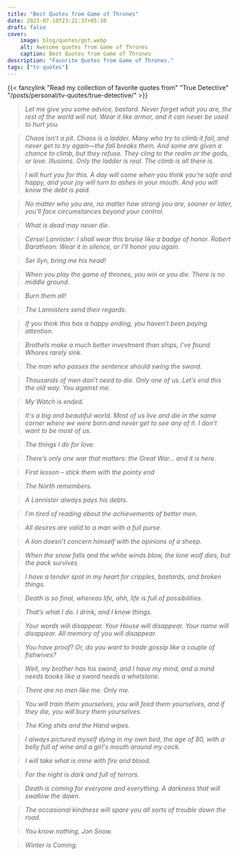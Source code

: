 ```yaml
---
title: "Best Quotes from Game of Thrones"
date: 2023-07-10T23:21:37+05:30
draft: false
cover: 
    image: blog/quotes/got.webp
    alt: Awesome quotes from Game of Thrones
    caption: Best Quotes from Game of Thrones
description: "Favorite Quotes from Game of Thrones."
tags: ["tv quotes"] 
---
```


{{< fancylink "Read my collection of favorite quotes from" "True Detective" "/posts/personal/tv-quotes/true-detective/" >}}

>*Let me give you some advice, bastard. Never forget what you are, the rest of the world will not. Wear it like armor, and it can never be used to hurt you.*

>*Chaos isn’t a pit. Chaos is a ladder. Many who try to climb it fail, and never get to try again—the fall breaks them. And some are given a chance to climb, but they refuse. They cling to the realm or the gods, or love. Illusions. Only the ladder is real. The climb is all there is.*

>*l will hurt you for this. A day will come when you think you’re safe and happy, and your joy will turn to ashes in your mouth. And you will know the debt is paid.*

>*No matter who you are, no matter how strong you are, sooner or later, you’ll face circumstances beyond your control.*

>*What is dead may never die.*

>*Cersei Lannister: I shall wear this bruise like a badge of honor. Robert Baratheon: Wear it in silence, or I'll honor you again.*

>*Ser Ilyn, bring me his head!*

>*When you play the game of thrones, you win or you die. There is no middle ground.*

>*Burn them all!*

>*The Lannisters send their regards.*

>*If you think this has a happy ending, you haven’t been paying attention.*

>*Brothels make a much better investment than ships, I’ve found. Whores rarely sink.*

>*The man who passes the sentence should swing the sword.*

>*Thousands of men don’t need to die. Only one of us. Let’s end this the old way. You against me.*

>*My Watch is ended.*

>*It's a big and beautiful world. Most of us live and die in the same corner where we were born and never get to see any of it. I don’t want to be most of us.*

>*The things I do for love.*

>*There’s only one war that matters: the Great War… and it is here.*

>*First lesson – stick them with the pointy end*

>*The North remembers.*

>*A Lannister always pays his debts.*

>*I’m tired of reading about the achievements of better men.*

>*All desires are valid to a man with a full purse.*

>*A lion doesn’t concern himself with the opinions of a sheep.*

>*When the snow falls and the white winds blow, the lone wolf dies, but the pack survives*

>*I have a tender spot in my heart for cripples, bastards, and broken things.*

>*Death is so final, whereas life, ahh, life is full of possibilities.*

>*That’s what I do. I drink, and I know things.*

>*Your words will disappear. Your House will disappear. Your name will disappear. All memory of you will disappear.*

>*You have proof? Or, do you want to trade gossip like a couple of fishwives?*

>*Well, my brother has his sword, and I have my mind, and a mind needs books like a sword needs a whetstone.*

>*There are no men like me. Only me.*

>*You will train them yourselves, you will feed them yourselves, and if they die, you will bury them yourselves.*

>*The King shits and the Hand wipes.*

>*I always pictured myself dying in my own bed, the age of 80, with a belly full of wine and a girl's mouth around my cock.*

>*I will take what is mine with fire and blood.*

>*For the night is dark and full of terrors.*

>*Death is coming for everyone and everything. A darkness that will swallow the dawn.*

>*The occasional kindness will spare you all sorts of trouble down the road.*

>*You know nothing, Jon Snow.*

>*Winter is Coming.*
